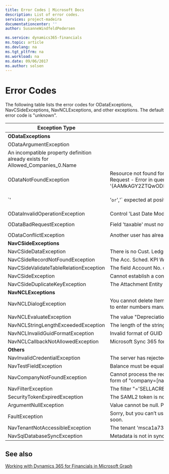 ```yaml
---
title: Error Codes | Microsoft Docs
description: List of error codes.
services: project-madeira
documentationcenter: ''
author: SusanneWindfeldPedersen

ms.service: dynamics365-financials
ms.topic: article
ms.devlang: na
ms.tgt_pltfrm: na
ms.workload: na
ms.date: 09/06/2017
ms.author: solsen
---
```


# Error Codes
The following table lists the error codes for ODataExceptions, NavCSideExceptions, NavNCLExceptions, and other exceptions. The default error code is "unknown".

|Exception Type |Error Message |Error Code|
|---------------|--------------|----------|
|**ODataExceptions**|||
|ODataArgumentException| 
An incompatible property definition already exists for Allowed_Companies_0.Name||
|ODataNotFoundException|Resource not found for the segment 'OfficeAppResourceRegistrations' multiple segment errors (Company, v1.0, nativeInvoicingSalesInvoices,metadata,nativeInvoicingItems , companies, company etc.) Bad Request - Error in query syntax Expression expected at position 153 in '(AAMkAGY2ZTQwODIwLTNkOWYtNDY3NC04N2JkLTE3MDEyNzlkM2VkOQBGAAAAAADFMnbflwH_RqlNoMYdjhvBBwCepO6AHq7GRJ13ldPngx5BAAAAAAEcAACepO6AHq7GRJ13ldPngx5BAAAGZyTmAAA=)' 
`'|'` or `','` expected at position 3 in (GUID)|`OData_Request_InvalidRequestUrl`, `OData_Request_badrequest`, `OData`, `OData_Request_InvalidGuidFormat`|
|ODataInvalidOperationException|Control 'Last Date Modified' is read-only||
|ODataBadRequestException|Field 'taxable' must not be blank or empty. Could not validate the client concurrency token required by the service. Please provide a valid token in the client request.|`OData_Required_Param_NotProvided`, `OData_Invalid_Token`|
|ODataConflictException|Another user has already changed the record.|`OData_Entity_Changed`|
|**NavCSideExceptions**|||
|NavCSideDataException|There is no Cust. Ledger Entry within the filter.|`NavCSide_dataNotFound_Filter`|
|NavCSideRecordNotFoundException|The Acc. Sched. KPI Web srv. Setup does not exist. Identification fields and values: Primary Key=''|`NavCSide_Record_NotFound`|
|NavCSideValidateTableRelationException|The field Account No. of table Gen. Journal Line contains a value (ABL001) that cannot be found in the related table (Vendor).|`NavCSide_TableRelation_Invalidated`|
|NavCSideException|Cannot establish a connection to the SQL Server/Database. |`NavCSide_DB_Connection_Error`|
|NavCSideDuplicateKeyException|The Attachment Entity Buffer already exists. Identification fields and values: Document Id='{DAC3AB2F-5FEA-4AD2-A663-EF832F270A7B}',Id='{00000000-0000-0000-0000-000000000000}' |`NavCSide_Entity_With_Samekey`|
|**NavNCLExceptions**|||
|NavNCLDialogException|You cannot delete Item 1000 because there is at least one outstanding Sales Quote that includes this item. A customerNumber or a customerID must be provided. You may not enter numbers manually. If you want to enter numbers manually, please activate Manual Nos. in No. Series FA. You are not allowed to apply and post an entry to an entry with an earlier posting date. The"amount" should be a negative number. 
||
|NavNCLEvaluateException|The value "Depreciation" cannot be evaluated into type Option. ||
|NavNCLStringLengthExceededException|The length of the string is 57, but it must be less than or equal to 50 characters. Value: JACKSBORO PUMP & SPECIALTY BRIDGEPORT PUMP & SUPPLY, INC. |`NavNCL_String_ExceededLength`|
|NavNCLInvalidGuidFormatException|Invalid format of GUID string. The correct format of the GUID string is: CDEF7890-ABCD-0123-1234-567890ABCDEF where 0-9, A-F symbolizes hexadecimal digits. |`NavNCL_Invalid_GUID`|
|NavNCLCallbackNotAllowedException|Microsoft Sync 365 for fin Data services attempted to issue a client callback to shoe a confirmation dialog box. We found an item with the description |`NavNCL_Callback_NotAllowed`|
|**Others**|||
|NavInvalidCredentialException|The server has rejected the client credentials |`Nav_InvalidCredentials`|
|NavTestFieldException|Balance must be equal to '0'  in G/L Account: No.=10100. Current value is '1,638.4'. Customer Posting Group must have a value in Customer: No.=C00690. It cannot be zero or empty.||
|NavCompanyNotFoundException|Cannot process the request because the default company cannot be found. You can specify a default company in the service configuration file, or specify one for each tenant, or you can add a query string in the form of "company=[name]". You can see the available companies by accessing the default OData web service, Company. For more information, see "OData Web Services" in Help. |`Nav_Company_NotFound`|
|NavFilterException|The filter "='SELLACRE24_W%2FOORINGS'" is not valid for the No. field on the Item table. The length of the string is 22, but it must be less than or equal to 20 characters. Value: SELLACRE24_W%2FOORINGS ||
|SecurityTokenExpiredException|The SAML2 token is not valid because its validity period has ended. |`SAML2_Token_Expired`|
|ArgumentNullException|Value cannot be null. Parameter name: azureAdUserTokenInfo ||
|FaultException|Sorry, but you can’t use this app with the user role that’s been assigned to you. Check with your admin and request access. If your company has Business Premium, this application will be made available to you soon.||
|NavTenantNotAccessibleException|The tenant 'msca1a7355t05263373' is not accessible ||
|NavSqlDatabaseSyncException|Metadata is not in sync for table with ID 2000000073. Please try again later or contact your system administrator.||



## See also
[Working with Dynamics 365 for Financials in Microsoft Graph](../resources/dynamics_overview.md) 
